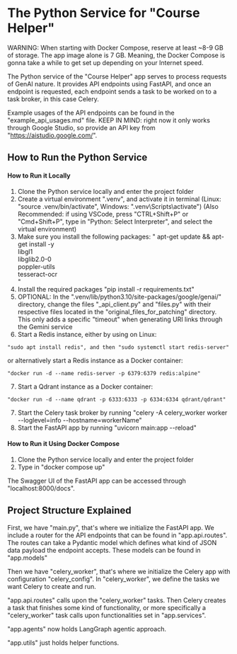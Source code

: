 # The Python Service for "Course Helper"

WARNING: When starting with Docker Compose, reserve at least ~8-9 GB of storage. The app image alone is 7 GB. Meaning, the Docker Compose is gonna take a while to get set up depending on your Internet speed.

The Python service of the "Course Helper" app serves to process requests of GenAI nature. It provides API endpoints using FastAPI, and once an endpoint is requested, each endpoint sends a task to be worked on to a task broker, in this case Celery.

Example usages of the API endpoints can be found in the "example_api_usages.md" file. KEEP IN MIND: right now it only works through Google Studio, so provide an API key from "https://aistudio.google.com/". 

## How to Run the Python Service

#### How to Run it Locally

1. Clone the Python service locally and enter the project folder
2. Create a virtual environment ".venv", and activate it in terminal (Linux: "source .venv/bin/activate", Windows: ".venv\Scripts\activate") (Also Recommended: if using VSCode, press "CTRL+Shift+P" or "Cmd+Shift+P", type in "Python: Select Interpreter", and select the virtual environment)
3. Make sure you install the following packages:
"
apt-get update && apt-get install -y \
    libgl1 \
    libglib2.0-0 \
    poppler-utils \
    tesseract-ocr \
"
4. Install the required packages "pip install -r requirements.txt"
5. OPTIONAL: In the ".venv/lib/python3.10/site-packages/google/genai/" directory, change the files "_api_client.py" and "files.py" with their respective files located in the "original_files_for_patching" directory. This only adds a specific "timeout" when generating URI links through the Gemini service 
6. Start a Redis instance, either by using on Linux:
```
"sudo apt install redis", and then "sudo systemctl start redis-server"
```
or alternatively start a Redis instance as a Docker container:
```
"docker run -d --name redis-server -p 6379:6379 redis:alpine"
```
7. Start a Qdrant instance as a Docker container:
```
"docker run -d --name qdrant -p 6333:6333 -p 6334:6334 qdrant/qdrant"
```
7. Start the Celery task broker by running "celery -A celery_worker worker --loglevel=info --hostname=workerName"
8. Start the FastAPI app by running "uvicorn main:app --reload"

#### How to Run it Using Docker Compose

1. Clone the Python service locally and enter the project folder
2. Type in "docker compose up"

The Swagger UI of the FastAPI app can be accessed through "localhost:8000/docs".

## Project Structure Explained

First, we have "main.py", that's where we initialize the FastAPI app. We include a router for the API endpoints that can be found in "app.api.routes". The routes can take a Pydantic model which defines what kind of JSON data payload the endpoint accepts. These models can be found in "app.models"

Then we have "celery_worker", that's where we initialize the Celery app with configuration "celery_config". In "celery_worker", we define the tasks we want Celery to create and run.

"app.api.routes" calls upon the "celery_worker" tasks. Then Celery creates a task that finishes some kind of functionality, or more specifically a "celery_worker" task calls upon functionalities set in "app.services".

"app.agents" now holds LangGraph agentic approach.

"app.utils" just holds helper functions.